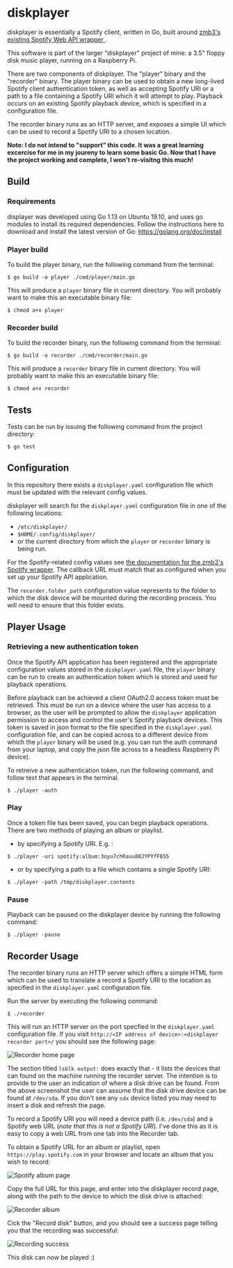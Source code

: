 # diskplayer

diskplayer is essentially a Spotify client, written in Go, built around [zmb3's existing Spotify Web API wrapper
](https://github.com/zmb3/spotify).

This software is part of the larger "diskplayer" project of mine: a 3.5" floppy disk music player, running on a Raspberry Pi.

There are two components of diskplayer. The "player" binary and the "recorder" binary. The player binary can be used to obtain a new long-lived Spotify client authentication token, as well as accepting Spotify URI or a path to a file containing a Spotify URI which it will attempt to play. Playback occurs on an existing Spotify playback device, which is specified in a configuration file.
  
The recorder binary runs as an HTTP server, and exposes a simple UI which can be used to record a Spotify URI to a chosen location.

**Note: I do not intend to "support" this code. It was a great learning excercise for me in my joureny to learn some basic Go. Now that I have the project working and complete, I won't re-visitng this much!**

## Build

### Requirements

displayer was developed using Go 1.13 on Ubuntu 19.10, and uses go modules to install its required dependencies. Follow the instructions here to download and install the latest version of Go: https://golang.org/doc/install

### Player build

To build the player binary, run the following command from the terminal:

```shell script
$ go build -o player ./cmd/player/main.go
```
This will produce a `player` binary file in current directory. You will probably want to make this an executable binary file:

```shell script
$ chmod a+x player 
```

### Recorder build

To build the recorder binary, run the following command from the terminal:

```shell script
$ go build -o recorder ./cmd/recorder/main.go
```
This will produce a `recorder` binary file in current directory. You will probably want to make this an executable binary file:

```shell script
$ chmod a+x recorder 
```

## Tests

Tests can be run by issuing the following command from the project directory:

```shell script
$ go test
```

## Configuration

In this repository there exists a `diskplayer.yaml` configuration file which must be updated with the relevant config values.

diskplayer will search for the `diskplayer.yaml` configuration file in one of the following locations:

* `/etc/diskplayer/`
* `$HOME/.config/diskplayer/`
* or the current directory from which the `player` or `recorder` binary is being run.

For the Spotify-related config values see [the documentation for the zmb3's Spotify wrapper](https://github.com/zmb3/spotify#authentication). The callback URL must match that as configured when you set up your Spotify API application.

The `recorder.folder_path` configuration value represents to the folder to which the disk device will be mounted during the recording process. You will need to ensure that this folder exists.

## Player Usage

### Retrieving a new authentication token

Once the Spotify API application has been registered and the appropriate configuration values stored in the `diskplayer.yaml` file, the `player` binary can be run to create an authentication token which is stored and used for playback operations.

Before playback can be achieved a client OAuth2.0 access token must be retrieved. This must be run on a device where the user has access to a browser, as the user will be prompted to allow the `diskplayer` application permission to access and control the user's Spotify playback devices. This token is saved in json format to the file specified in the `diskplayer.yaml` configuration file, and can be copied across to a different device from which the `player` binary will be used (e.g. you can run the auth command from your laptop, and copy the json file across to a headless Raspberry Pi device).

To retreive a new authentication token, run the following command, and follow text that appears in the terminal.

```shell script
$ ./player -auth
```

### Play

Once a token file has been saved, you can begin playback operations. There are two methods of playing an album or playlist.

* by specifying a Spotify URI. E.g. :

```shell script
$ ./player -uri spotify:album:3oyu7chRauu88JYPYfFB55
```

* or by specifying a path to a file which contains a single Spotify URI:

```shell script
$ ./player -path /tmp/diskplayer.contents
```

### Pause

Playback can be paused on the diskplayer device by running the following command:

```shell script
$ ./player -pause
```

## Recorder Usage

The recorder binary runs an HTTP server which offers a simple HTML form which can be used to translate a record a Spotify URI to the location as specified in the `diskplayer.yaml` configuration file.

Run the server by executing the following command:

```shell script
$ ./recorder
```

This will run an HTTP server on the port specfied in the `diskplayer.yaml` configuration file. If you visit `http://<IP address of device>:<diskplayer recorder port>/` you should see the following page:

![Recorder home page](images/Recorder.png)

The section titled `lsblk output:` does exactly that - it lists the devices that can found on the machine running the recorder server. The intention is to provide to the user an indication of where a disk drive can be found. From the above screenshot the user can assume that the disk drive device can be found at `/dev/sda`. If you don't see any `sdx` device listed you may need to insert a disk and refresh the page.

To record a Spotify URI you will need a device path (i.e. `/dev/sda`) and a Spotify web URL (*note that this is not a Spotify URI*). I've done this as it is easy to copy a web URL from one tab into the Recorder tab.

To obtain a Spotify URL for an album or playlist, open `https://play.spotify.com` in your browser and locate an album that you wish to record:

![Spotify album page](images/Spotify_album.png)

Copy the full URL for this page, and enter into the diskplayer record page, along with the path to the device to which the disk drive is attached:

![Recorder album](images/Recorder_album.png)

Cick the "Record disk" button, and you should see a success page telling you that the recording was successful:

![Recording success](images/Recorder_success.png)

This disk can now be played :)

